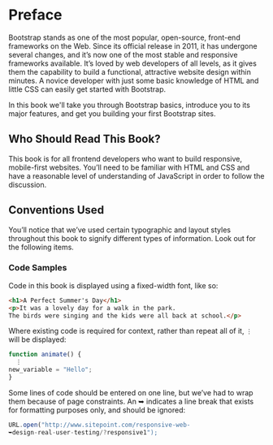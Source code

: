 

# Preface

Bootstrap stands as one of the most popular, open-source, front-end frameworks on the Web. Since its official release in 2011, it has undergone several changes, and it’s now one of the most stable and responsive frameworks available. It’s loved by web developers of all levels, as it gives them the capability to build a functional, attractive website design within minutes. A novice developer with just some basic knowledge of HTML and little CSS can easily get started with Bootstrap.

In this book we'll take you through Bootstrap basics, introduce you to its major features, and get you building your first Bootstrap sites.

## Who Should Read This Book?

This book is for all frontend developers who want to build responsive, mobile-first websites. You’ll need to be familiar with HTML and CSS and have a reasonable level of understanding of JavaScript in order to follow the discussion.

## Conventions Used

You’ll notice that we’ve used certain typographic and layout styles throughout this book to signify different types of information. Look out for the following items.

### Code Samples

Code in this book is displayed using a fixed-width font, like so:  

```html
<h1>A Perfect Summer's Day</h1>
<p>It was a lovely day for a walk in the park.
The birds were singing and the kids were all back at school.</p>
```

Where existing code is required for context, rather than repeat all of it, `⋮` will be displayed:

```js
function animate() {
  ⋮
new_variable = "Hello";
}
```

Some lines of code should be entered on one line, but we’ve had to wrap them because of page constraints. An ➥ indicates a line break that exists for formatting purposes only, and should be ignored:

```js
URL.open("http://www.sitepoint.com/responsive-web-
➥design-real-user-testing/?responsive1");
  ```